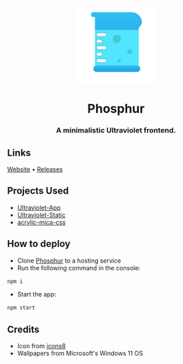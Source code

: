 <div align ="center">

<img src="projectInfo/icon.png" width="180">

# Phosphur

### A minimalistic Ultraviolet frontend.

</div>

## Links

[Website](https://phosphur.etcher.me) • [Releases](https://github.com/etcherfx/Phosphur/releases)

## Projects Used

- [Ultraviolet-App](https://github.com/titaniumnetwork-dev/Ultraviolet-App)
- [Ultraviolet-Static](https://github.com/titaniumnetwork-dev/Ultraviolet-Static)
- [acrylic-mica-css](https://github.com/yell0wsuit/acrylic-mica-css)

## How to deploy

- Clone [Phosphur](https://github.com/etcherfx/Phosphur) to a hosting service 
- Run the following command in the console:
```sh
npm i
```

- Start the app:

```sh
npm start
```

## Credits

- Icon from [icons8](https://icons8.com/icon/SA3MF2iUwDMR/measuring-cylinder)
- Wallpapers from Microsoft's Windows 11 OS